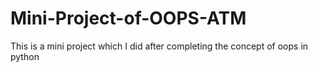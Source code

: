 # Mini-Project-of-OOPS-ATM
This is a mini project which I did after completing the concept of oops in python 
